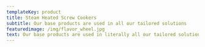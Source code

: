 ```yaml
---
templateKey: product
title: Steam Heated Screw Cookers
subtitle: Our base products are used in all our tailored solutions
featuredimage: /img/flavor_wheel.jpg
text: Our base products are used in literally all our tailored solutions
---
```


